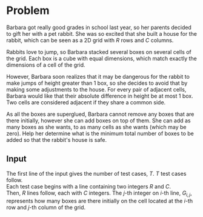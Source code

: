 # Problem

Barbara got really good grades in school last year, so her parents decided to gift her with a pet rabbit. She was so excited that she built a house for the rabbit, which can be seen as a 2D grid with $R$ rows and $C$ columns.

Rabbits love to jump, so Barbara stacked several boxes on several cells of the grid. Each box is a cube with equal dimensions, which match exactly the dimensions of a cell of the grid.

However, Barbara soon realizes that it may be dangerous for the rabbit to make jumps of height greater than 1 box, so she decides to avoid that by making some adjustments to the house. For every pair of adjacent cells, Barbara would like that their absolute difference in height be at most 1 box. Two cells are considered adjacent if they share a common side.

As all the boxes are superglued, Barbara cannot remove any boxes that are there initially, however she can add boxes on top of them. She can add as many boxes as she wants, to as many cells as she wants (which may be zero). Help her determine what is the minimum total number of boxes to be added so that the rabbit's house is safe.

## Input

The first line of the input gives the number of test cases, $T$. $T$ test cases follow.  
Each test case begins with a line containing two integers $R$ and $C$.  
Then, $R$ lines follow, each with $C$ integers. The $j$-th integer on $i$-th line, $G_{i,j}$, represents how many boxes are there initially on the cell located at the $i$-th row and $j$-th column of the grid.
